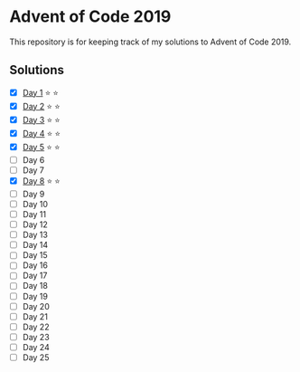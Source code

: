 # Advent of Code 2019
This repository is for keeping track of my solutions to Advent of Code 2019.

## Solutions
 - [x] [Day 1](day1/day1.py) :star: :star:
 - [x] [Day 2](day2/day2.py) :star: :star:
 - [x] [Day 3](day3/day3.py) :star: :star:
 - [x] [Day 4](day4/day4.py) :star: :star:
 - [x] [Day 5](day5/day5.py) :star: :star:
 - [ ] Day 6
 - [ ] Day 7
 - [x] [Day 8](day8/day8.py) :star: :star:
 - [ ] Day 9
 - [ ] Day 10
 - [ ] Day 11
 - [ ] Day 12
 - [ ] Day 13
 - [ ] Day 14
 - [ ] Day 15
 - [ ] Day 16
 - [ ] Day 17
 - [ ] Day 18
 - [ ] Day 19
 - [ ] Day 20
 - [ ] Day 21
 - [ ] Day 22
 - [ ] Day 23
 - [ ] Day 24
 - [ ] Day 25
